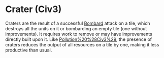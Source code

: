 # Crater (Civ3)

Craters are the result of a successful [Bombard](Bombard) attack on a tile, which destroys all the units on it or bombarding an empty tile (one without improvements). It requires work to remove or may have improvements directly built upon it.
Like [Pollution%20%28Civ3%29](Pollution), the presence of craters reduces the output of all resources on a tile by one, making it less productive than usual.